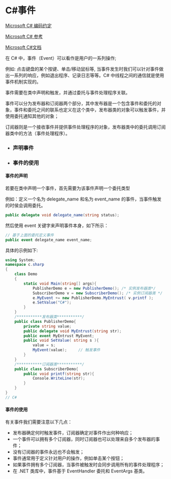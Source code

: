 # C#事件

[Microsoft C# 编码约定](https://learn.microsoft.com/zh-cn/dotnet/csharp/fundamentals/coding-style/coding-conventions)

[Microsoft C# 参考](https://learn.microsoft.com/zh-cn/previous-versions/visualstudio/visual-studio-2012/618ayhy6(v=vs.110))

[Microsoft C#文档](https://learn.microsoft.com/zh-cn/dotnet/csharp/)

在 C# 中，事件（Event）可以看作是用户的一系列操作; 

例如: 点击键盘的某个按键、单击/移动鼠标等, 当事件发生时我们可以针对事件做出一系列的响应，例如退出程序、记录日志等等。C# 中线程之间的通信就是使用事件机制实现的。

事件需要在类中声明和触发，并通过委托与事件处理程序关联。

事件可以分为发布器和订阅器两个部分，其中发布器是一个包含事件和委托的对象，事件和委托之间的联系也定义在这个类中，发布器类的对象可以触发事件，并使用委托通知其他的对象；

订阅器则是一个接收事件并提供事件处理程序的对象，发布器类中的委托调用订阅器类中的方法（事件处理程序）。

- ### 声明事件

- ### 事件的使用


> 

#### 事件的声明

若要在类中声明一个事件，首先需要为该事件声明一个委托类型

例如：定义一个名为 delegate_name 和名为 event_name 的事件，当事件触发的时侯会调用委托。

```C#
public delegate void delegate_name(string status);
```

然后使用 event 关键字来声明事件本身，如下所示：

```C#
// 基于上面的委托定义事件
public event delegate_name event_name;

```

具体的示例如下:

```C#
using System;
namespace c.sharp
{
    class Demo
    {
        static void Main(string[] args){
            PublisherDemo e = new PublisherDemo(); /* 实例发布器类*/
            SubscriberDemo v = new SubscriberDemo(); /* 实例订阅器类 */
            e.MyEvent += new PublisherDemo.MyEntrust( v.printf );
            e.SetValue("C#");
        }
    }
    /***********发布器类***********/
    public class PublisherDemo{
        private string value;
        public delegate void MyEntrust(string str);
        public event MyEntrust MyEvent;
        public void SetValue( string s ){
            value = s;
            MyEvent(value);     // 触发事件
        }
    }
    /***********订阅器类***********/
    public class SubscriberDemo{
        public void printf(string str){
            Console.WriteLine(str);
        }
    }
}
// C#
```



#### 事件的使用

有关事件我们需要注意以下几点：

- 发布器确定何时触发事件，订阅器确定对事件作出何种响应；
- 一个事件可以拥有多个订阅器，同时订阅器也可以处理来自多个发布器的事件；
- 没有订阅器的事件永远也不会触发；
- 事件通常用于定义针对用户的操作，例如单击某个按钮；
- 如果事件拥有多个订阅器，当事件被触发时会同步调用所有的事件处理程序；
- 在 .NET 类库中，事件基于 EventHandler 委托和 EventArgs 基类。



